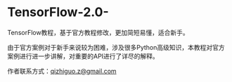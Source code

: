 # TensorFlow-2.0-
TensorFlow教程，基于官方教程修改，更加简短易懂，适合新手。

由于官方案例对于新手来说较为困难，涉及很多Python高级知识，本教程对官方案例进行进一步讲解，对重要的API进行了详尽的解释。

作者联系方式：qizhiguo.z@gmail.com
